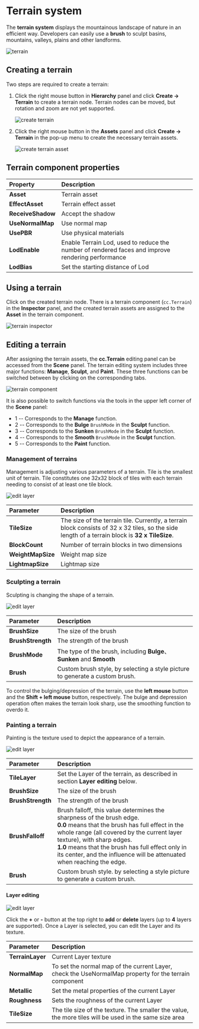 # Terrain system

The __terrain system__ displays the mountainous landscape of nature in an efficient way. Developers can easily use a __brush__ to sculpt basins, mountains, valleys, plains and other landforms.

![terrain](./images/terrain.png)

## Creating a terrain

Two steps are required to create a terrain:

1. Click the right mouse button in __Hierarchy__ panel and click __Create -> Terrain__ to create a terrain node. Terrain nodes can be moved, but rotation and zoom are not yet supported.

    ![create terrain](./images/create-terrain.png)

2. Click the right mouse button in the __Assets__ panel and click __Create -> Terrain__ in the pop-up menu to create the necessary terrain assets.

    ![create terrain asset](./images/createTerrainAsset.png)

## Terrain component properties

| Property   | Description |
| :----- | :---- |
| **Asset**  | Terrain asset |
| **EffectAsset** | Terrain effect asset |
| **ReceiveShadow** | Accept the shadow |
| **UseNormalMap** | Use normal map |
| **UsePBR** | Use physical materials |
| **LodEnable** | Enable Terrain Lod, used to reduce the number of rendered faces and improve rendering performance |
| **LodBias** | Set the starting distance of Lod |

## Using a terrain

Click on the created terrain node. There is a terrain component (`cc.Terrain`) in the __Inspector__ panel, and the created terrain assets are assigned to the __Asset__ in the terrain component.

![terrain inspector](./images/terrain-inspector.png)

## Editing a terrain

After assigning the terrain assets, the **cc.Terrain** editing panel can be accessed from the **Scene** panel. The terrain editing system includes three major functions: **Manage**, **Sculpt**, and **Paint**. These three functions can be switched between by clicking on the corresponding tabs.

![terrain component](./images/terrain-panel.png)

It is also possible to switch functions via the tools in the upper left corner of the **Scene** panel:
- 1 -- Corresponds to the **Manage** function.
- 2 -- Corresponds to the **Bulge** `BrushMode` in the **Sculpt** function.
- 3 -- Corresponds to the **Sunken** `BrushMode` in the **Sculpt** function.
- 4 -- Corresponds to the **Smooth** `BrushMode` in the **Sculpt** function.
- 5 -- Corresponds to the **Paint** function.

### Management of terrains

Management is adjusting various parameters of a terrain. Tile is the smallest unit of terrain. Tile constitutes one 32x32 block of tiles with each terrain needing to consist of at least one tile block.

![edit layer](./images/terrain-manage.png)

| Parameter | Description |
| :--- | :-- |
| **TileSize** | The size of the terrain tile. Currently, a terrain block consists of 32 x 32 tiles, so the side length of a terrain block is **32 x TileSize**. |
| **BlockCount** | Number of terrain blocks in two dimensions |
| **WeightMapSize** | Weight map size |
| **LightmapSize** | Lightmap size |

### Sculpting a terrain

Sculpting is changing the shape of a terrain.

![edit layer](./images/terrain-sculpt.png)

| Parameter | Description |
| :--- | :--- |
| **BrushSize**     | The size of the brush |
| **BrushStrength** | The strength of the brush |
| **BrushMode** | The type of the brush, including **Bulge**、**Sunken** and **Smooth** |
| **Brush** | Custom brush style, by selecting a style picture to generate a custom brush. |

To control the bulging/depression of the terrain, use the **left mouse** button and the **Shift + left mouse** button, respectively. The bulge and depression operation often makes the terrain look sharp, use the smoothing function to overdo it.

### Painting a terrain

Painting is the texture used to depict the appearance of a terrain.

![edit layer](./images/terrain-paint.png)

| Parameter | Description |
| :--- | :--- |
| **TileLayer** | Set the Layer of the terrain, as described in section **Layer editing** below. |
| **BrushSize** | The size of the brush |
| **BrushStrength** | The strength of the brush  |
| **BrushFalloff** | Brush falloff, this value determines the sharpness of the brush edge.<br>**0.0** means that the brush has full effect in the whole range (all covered by the current layer texture), with sharp edges.<br>**1.0** means that the brush has full effect only in its center, and the influence will be attenuated when reaching the edge. |
| **Brush** | Custom brush style. by selecting a style picture to generate a custom brush. |

#### Layer editing

![edit layer](./images/terrain-paint.png)

Click the **+** or **-** button at the top right to **add** or **delete** layers (up to **4** layers are supported). Once a Layer is selected, you can edit the Layer and its texture.

| Parameter | Description |
| :--- | :--- |
| **TerrainLayer** | Current Layer texture |
| **NormalMap** | To set the normal map of the current Layer, check the UseNormalMap property for the terrain component |
| **Metallic** | Set the metal properties of the current Layer |
| **Roughness** | Sets the roughness of the current Layer |
| **TileSize**       | The tile size of the texture. The smaller the value, the more tiles will be used in the same size area |
